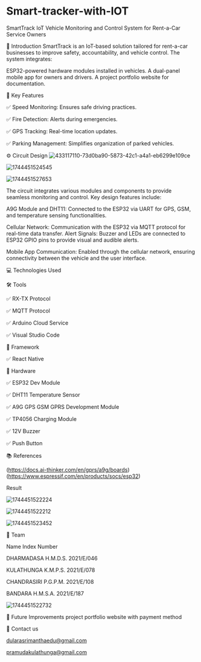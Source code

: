 # Smart-tracker-with-IOT

SmartTrack
IoT Vehicle Monitoring and Control System for Rent-a-Car Service Owners

📖 Introduction
SmartTrack is an IoT-based solution tailored for rent-a-car businesses to improve safety, accountability, and vehicle control. The system integrates:

ESP32-powered hardware modules installed in vehicles.
A dual-panel mobile app for owners and drivers.
A project portfolio website for documentation.

🚩 Key Features

✅ Speed Monitoring: Ensures safe driving practices.

✅ Fire Detection: Alerts during emergencies.

✅ GPS Tracking: Real-time location updates.

✅ Parking Management: Simplifies organization of parked vehicles.

⚙️ Circuit Design
![433117110-73d0ba90-5873-42c1-a4a1-eb6299e109ce](https://github.com/user-attachments/assets/8cabde3d-7cb5-4432-8704-b45ef5406a77)

![1744451524545](https://github.com/user-attachments/assets/877ab2d7-70d2-42c5-b226-0e0611ff7b13)

![1744451527653](https://github.com/user-attachments/assets/ea432b48-4d91-47f6-8f07-1e0a917c555e)

The circuit integrates various modules and components to provide seamless monitoring and control. Key design features include:

A9G Module and DHT11: Connected to the ESP32 via UART for GPS, GSM, and temperature sensing functionalities.

Cellular Network: Communication with the ESP32 via MQTT protocol for real-time data transfer.
Alert Signals:
Buzzer and LEDs are connected to ESP32 GPIO pins to provide visual and audible alerts.

Mobile App Communication: Enabled through the cellular network, ensuring connectivity between the vehicle and the user interface.

💻 Technologies Used

🛠️ Tools

✅ RX-TX Protocol

✅ MQTT Protocol

✅ Arduino Cloud Service

✅ Visual Studio Code




🔧 Framework

✅ React Native




🔌 Hardware

✅ ESP32 Dev Module

✅ DHT11 Temperature Sensor

✅ A9G GPS GSM GPRS Development Module

✅ TP4056 Charging Module

✅ 12V Buzzer

✅ Push Button




📚 References

(https://docs.ai-thinker.com/en/gprs/a9g/boards)
(https://www.espressif.com/en/products/socs/esp32)

Result

![1744451522224](https://github.com/user-attachments/assets/26826ad0-a11e-4bbe-a9ab-76a9c93c725b)

![1744451522212](https://github.com/user-attachments/assets/a06567c3-2ee1-4c03-9988-51a219cbba23)

![1744451523452](https://github.com/user-attachments/assets/c0c8a71b-949e-44c8-8fa2-2de82d3c3de9)

👥 Team

Name	Index Number

DHARMADASA H.M.D.S.	2021/E/046

KULATHUNGA K.M.P.S.	2021/E/078

CHANDRASIRI P.G.P.M.	2021/E/108

BANDARA H.M.S.A.	2021/E/187

![1744451522732](https://github.com/user-attachments/assets/c1149b87-053e-4994-acdd-083c3242fdcb)

🌟 Future Improvements
project portfolio website with payment method

🌟 Contact us

dularasrimanthaedu@gmail.com

pramudakulathunga@gmail.com
